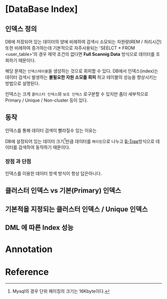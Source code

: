 # [DataBase Index]


## 인덱스 정의

DB에 저장되어 있는 데이터의 양에 비례하여 검색시 소모되는 자원량(REM / 처리시간)또한 비례하여 증가하는데 
기본적으로 자주사용되는 'SEELCT * FROM <user_table>'의 경우 제약 조건의 없다면 
**Full Scannig Data** 방식으로 데이터를 조회하기 때문이다.

해당 문제는 `인덱스테이블`을 생성하는 것으로 회피할 수 있다.
DB에서 인덱스(index)는 데이터 검색시 발생하는 **불필요한 자원 소모를 회피** 하고 테이블의 성능을 향상시키는 방법으로 설명된다.

인덱스는 크게 `클러스터 인덱스`와 `보조 인덱스` 로구분할 수 있지만
좀더 세부적으로 Primary / Unique / Non-cluster 등이 있다.
 
## 동작

인덱스를 통해 데이터 검색이 빨라질수 있는 이유는 

DB에 설정되어 있는 데이터 크기[^1]만큼 데이터를 `페이징`으로 나누고 [B-Tree](./B-Tree)방식으로 
데이터를 검색하여 동작하기 때문이다.


### 장점 과 단점
인덱스를 이용한 데이터 방색 방식이 항상 답은아니다.

## 클러스터 인덱스 vs 기본(Primary) 인덱스


## 기본적을 지정되는 클러스터 인덱스 / Unique 인덱스


## DML 에 따른 Index 성능


# Annotation

[^1]: Mysql의 경우 단위 페이징의 크기는 16Kbyte이다.

[^2]: Mysql환경에서 데이터 검색시 스캔 데이터가  전체 데이터의 15%이상일 경유 시스템은 작동으로 'Full Scanning' 방식으로 변경된다.

[^3]: 인덱스 성능은 Cordinality가 높은수록(원소의 중복 데이터가 적을 수록) 좋다.

[^4]:

# Reference

